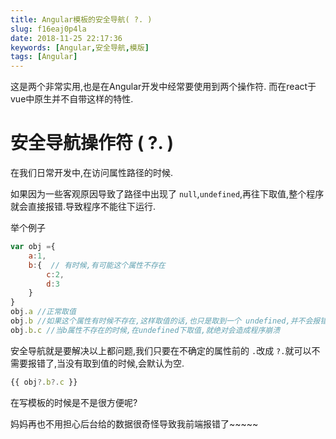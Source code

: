 ```yaml
---
title: Angular模板的安全导航( ?. )
slug: f16eaj0p4la
date: 2018-11-25 22:17:36
keywords: [Angular,安全导航,模版]
tags: [Angular]
---
```

这是两个非常实用,也是在Angular开发中经常要使用到两个操作符.
而在react于vue中原生并不自带这样的特性.

# 安全导航操作符 ( ?. )
在我们日常开发中,在访问属性路径的时候.

如果因为一些客观原因导致了路径中出现了 `null`,`undefined`,再往下取值,整个程序就会直接报错.导致程序不能往下运行.

举个例子
```js
var obj ={
    a:1,
    b:{  // 有时候,有可能这个属性不存在
        c:2,
        d:3 
    }
}
obj.a //正常取值
obj.b //如果这个属性有时候不存在,这样取值的话,也只是取到一个 undefined,并不会报错
obj.b.c //当b属性不存在的时候,在undefined下取值,就绝对会造成程序崩溃
```
安全导航就是要解决以上都问题,我们只要在不确定的属性前的 `.`改成 `?.`就可以不需要报错了,当没有取到值的时候,会默认为空.


```js
{{ obj?.b?.c }}
```

在写模板的时候是不是很方便呢? 

妈妈再也不用担心后台给的数据很奇怪导致我前端报错了~~~~~
